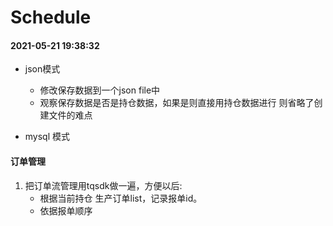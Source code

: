 # Schedule

####  2021-05-21 19:38:32

* json模式
    - 修改保存数据到一个json file中
    - 观察保存数据是否是持仓数据，如果是则直接用持仓数据进行 则省略了创建文件的难点

* mysql 模式

#### 订单管理

1. 把订单流管理用tqsdk做一遍，方便以后:
    - 根据当前持仓 生产订单list，记录报单id。
    - 依据报单顺序

